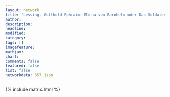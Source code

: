```yaml
---
layout: network
title: "Lessing, Gotthold Ephraim: Minna von Barnhelm oder Das Soldatenglück (1767)"
author:
description:
headline:
modified:
category:
tags: []
imagefeature: 
mathjax: 
chart: 
comments: false
featured: false
list: false
networkdata: 357.json
---
```

{% include matrix.html %}
